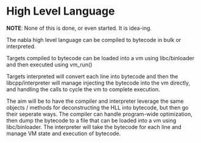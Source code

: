 # High Level Language

**NOTE**: None of this is done, or even started. It is idea-ing. 


The nabla high level language can be compiled to bytecode in bulk or interpreted. 

Targets compiled to bytecode can be loaded into a vm using libc/binloader and then executed using vm_run()

Targets interpreted will convert each line into bytecode and then the libcpp/interpreter will manage injecting the bytecode into
the vm directly, and handling the calls to cycle the vm to complete execution.

The aim will be to have the compiler and interpreter leverage the same objects / methods for deconstructing the HLL into bytecode, but
then go their seperate ways. The compiler can handle program-wide optimization, then dump the bytecode to a file that can be loaded into a vm
using libc/binloader. The interpreter will take the bytecode for each line and manage VM state and execution of bytecode.
